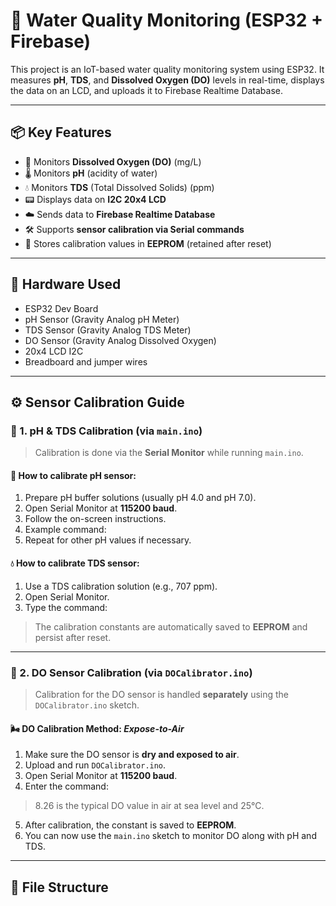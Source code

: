 # 🌊 Water Quality Monitoring (ESP32 + Firebase)

This project is an IoT-based water quality monitoring system using ESP32. It measures **pH**, **TDS**, and **Dissolved Oxygen (DO)** levels in real-time, displays the data on an LCD, and uploads it to Firebase Realtime Database.

---

## 📦 Key Features

- 🚰 Monitors **Dissolved Oxygen (DO)** (mg/L)
- 🌡️ Monitors **pH** (acidity of water)
- 💧 Monitors **TDS** (Total Dissolved Solids) (ppm)
- 📟 Displays data on **I2C 20x4 LCD**
- ☁️ Sends data to **Firebase Realtime Database**
- 🛠️ Supports **sensor calibration via Serial commands**
- 💾 Stores calibration values in **EEPROM** (retained after reset)

---

## 🔧 Hardware Used

- ESP32 Dev Board
- pH Sensor (Gravity Analog pH Meter)
- TDS Sensor (Gravity Analog TDS Meter)
- DO Sensor (Gravity Analog Dissolved Oxygen)
- 20x4 LCD I2C
- Breadboard and jumper wires

---

## ⚙️ Sensor Calibration Guide

### 🔹 1. pH & TDS Calibration (via `main.ino`)

> Calibration is done via the **Serial Monitor** while running `main.ino`.

#### 🧪 How to calibrate pH sensor:
1. Prepare pH buffer solutions (usually pH 4.0 and pH 7.0).
2. Open Serial Monitor at **115200 baud**.
3. Follow the on-screen instructions.
4. Example command:
5. Repeat for other pH values if necessary.

#### 💧 How to calibrate TDS sensor:
1. Use a TDS calibration solution (e.g., 707 ppm).
2. Open Serial Monitor.
3. Type the command:

> The calibration constants are automatically saved to **EEPROM** and persist after reset.

---

### 🔹 2. DO Sensor Calibration (via `DOCalibrator.ino`)

> Calibration for the DO sensor is handled **separately** using the `DOCalibrator.ino` sketch.

#### 🌬️ DO Calibration Method: *Expose-to-Air*
1. Make sure the DO sensor is **dry and exposed to air**.
2. Upload and run `DOCalibrator.ino`.
3. Open Serial Monitor at **115200 baud**.
4. Enter the command:
> 8.26 is the typical DO value in air at sea level and 25°C.

5. After calibration, the constant is saved to **EEPROM**.
6. You can now use the `main.ino` sketch to monitor DO along with pH and TDS.

---

## 📁 File Structure

